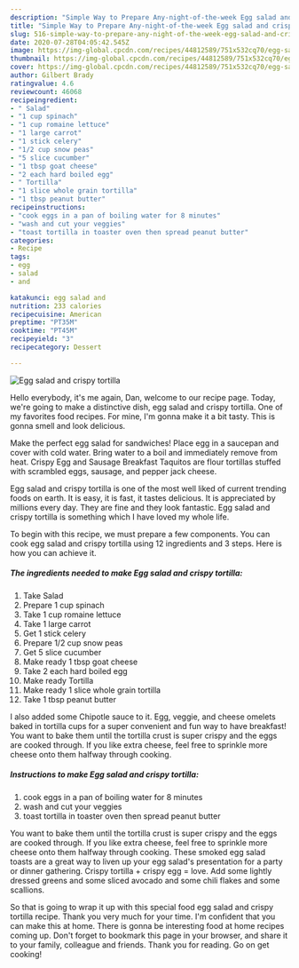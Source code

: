 ```yaml
---
description: "Simple Way to Prepare Any-night-of-the-week Egg salad and crispy tortilla"
title: "Simple Way to Prepare Any-night-of-the-week Egg salad and crispy tortilla"
slug: 516-simple-way-to-prepare-any-night-of-the-week-egg-salad-and-crispy-tortilla
date: 2020-07-28T04:05:42.545Z
image: https://img-global.cpcdn.com/recipes/44812589/751x532cq70/egg-salad-and-crispy-tortilla-recipe-main-photo.jpg
thumbnail: https://img-global.cpcdn.com/recipes/44812589/751x532cq70/egg-salad-and-crispy-tortilla-recipe-main-photo.jpg
cover: https://img-global.cpcdn.com/recipes/44812589/751x532cq70/egg-salad-and-crispy-tortilla-recipe-main-photo.jpg
author: Gilbert Brady
ratingvalue: 4.6
reviewcount: 46068
recipeingredient:
- " Salad"
- "1 cup spinach"
- "1 cup romaine lettuce"
- "1 large carrot"
- "1 stick celery"
- "1/2 cup snow peas"
- "5 slice cucumber"
- "1 tbsp goat cheese"
- "2 each hard boiled egg"
- " Tortilla"
- "1 slice whole grain tortilla"
- "1 tbsp peanut butter"
recipeinstructions:
- "cook eggs in a pan of boiling water for 8 minutes"
- "wash and cut your veggies"
- "toast tortilla in toaster oven then spread peanut butter"
categories:
- Recipe
tags:
- egg
- salad
- and

katakunci: egg salad and 
nutrition: 233 calories
recipecuisine: American
preptime: "PT35M"
cooktime: "PT45M"
recipeyield: "3"
recipecategory: Dessert

---
```



![Egg salad and crispy tortilla](https://img-global.cpcdn.com/recipes/44812589/751x532cq70/egg-salad-and-crispy-tortilla-recipe-main-photo.jpg)

Hello everybody, it's me again, Dan, welcome to our recipe page. Today, we're going to make a distinctive dish, egg salad and crispy tortilla. One of my favorites food recipes. For mine, I'm gonna make it a bit tasty. This is gonna smell and look delicious.

Make the perfect egg salad for sandwiches! Place egg in a saucepan and cover with cold water. Bring water to a boil and immediately remove from heat. Crispy Egg and Sausage Breakfast Taquitos are flour tortillas stuffed with scrambled eggs, sausage, and pepper jack cheese.

Egg salad and crispy tortilla is one of the most well liked of current trending foods on earth. It is easy, it is fast, it tastes delicious. It is appreciated by millions every day. They are fine and they look fantastic. Egg salad and crispy tortilla is something which I have loved my whole life.


To begin with this recipe, we must prepare a few components. You can cook egg salad and crispy tortilla using 12 ingredients and 3 steps. Here is how you can achieve it.

<!--inarticleads1-->

##### The ingredients needed to make Egg salad and crispy tortilla:

1. Take  Salad
1. Prepare 1 cup spinach
1. Take 1 cup romaine lettuce
1. Take 1 large carrot
1. Get 1 stick celery
1. Prepare 1/2 cup snow peas
1. Get 5 slice cucumber
1. Make ready 1 tbsp goat cheese
1. Take 2 each hard boiled egg
1. Make ready  Tortilla
1. Make ready 1 slice whole grain tortilla
1. Take 1 tbsp peanut butter


I also added some Chipotle sauce to it. Egg, veggie, and cheese omelets baked in tortilla cups for a super convenient and fun way to have breakfast! You want to bake them until the tortilla crust is super crispy and the eggs are cooked through. If you like extra cheese, feel free to sprinkle more cheese onto them halfway through cooking. 

<!--inarticleads2-->

##### Instructions to make Egg salad and crispy tortilla:

1. cook eggs in a pan of boiling water for 8 minutes
1. wash and cut your veggies
1. toast tortilla in toaster oven then spread peanut butter


You want to bake them until the tortilla crust is super crispy and the eggs are cooked through. If you like extra cheese, feel free to sprinkle more cheese onto them halfway through cooking. These smoked egg salad toasts are a great way to liven up your egg salad&#39;s presentation for a party or dinner gathering. Crispy tortilla + crispy egg = love. Add some lightly dressed greens and some sliced avocado and some chili flakes and some scallions. 

So that is going to wrap it up with this special food egg salad and crispy tortilla recipe. Thank you very much for your time. I'm confident that you can make this at home. There is gonna be interesting food at home recipes coming up. Don't forget to bookmark this page in your browser, and share it to your family, colleague and friends. Thank you for reading. Go on get cooking!
